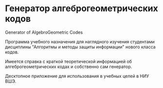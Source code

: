 # Генератор алгеброгеометрических кодов
Generator of AlgebroGeometric Codes

Программа учебного назначения для наглядного изучения студентами дисциплины "Алгоритмы и методы защиты информации" нового класса кодов.

Имеется справка с краткой теоретической информацией об алгеброгеометрических кодах и собственно сам генератор.

Десктопное приложение для использования в учебных целей в НИУ ВШЭ.
